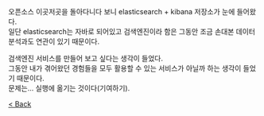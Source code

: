 오픈소스 이곳저곳을 돌아다니다 보니 elasticsearch + kibana 저장소가 눈에 들어왔다.  
일단 elasticsearch는 자바로 되어있고 검색엔진이라 함은 그동안 조금 손대본 데이터분석과도 연관이 있기 때문이다.  
  
검색엔진 서비스를 만들어 보고 싶다는 생각이 들었다.  
그동안 내가 겪어왔던 경험들을 모두 활용할 수 있는 서비스가 아닐까 하는 생각이 들었기 때문이다.  
문제는... 실행에 옮기는 것이다(기여하기).
  
[< Back](https://git.io/JL704)
